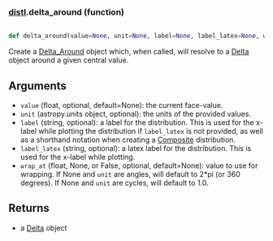 ### [distl](distl.md).delta_around (function)


```py

def delta_around(value=None, unit=None, label=None, label_latex=None, wrap_at=None)

```



Create a [Delta_Around](Delta_Around.md) object which, when called, will resolve
to a [Delta](Delta.md) object around a given central value.

Arguments
--------------
* `value` (float, optional, default=None): the current face-value.
* `unit` (astropy.units object, optional): the units of the provided values.
* `label` (string, optional): a label for the distribution.  This is used
    for the x-label while plotting the distribution if `label_latex` is not provided,
    as well as a shorthand notation when creating a [Composite](Composite.md) distribution.
* `label_latex` (string, optional): a latex label for the distribution.  This is used
    for the x-label while plotting.
* `wrap_at` (float, None, or False, optional, default=None): value to
    use for wrapping.  If None and `unit` are angles, will default to
    2*pi (or 360 degrees).  If None and `unit` are cycles, will default
    to 1.0.

Returns
--------
* a [Delta](Delta.md) object

